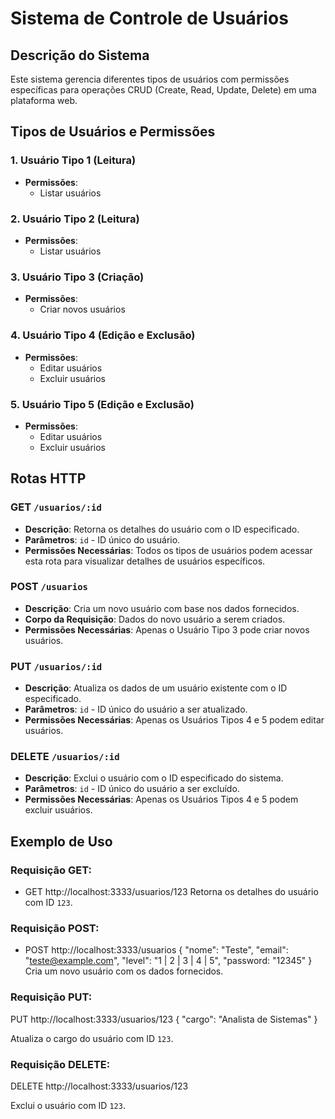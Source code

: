 # Sistema de Controle de Usuários

## Descrição do Sistema
Este sistema gerencia diferentes tipos de usuários com permissões específicas para operações CRUD (Create, Read, Update, Delete) em uma plataforma web.

## Tipos de Usuários e Permissões

### 1. Usuário Tipo 1 (Leitura)
- **Permissões**:
  - Listar usuários

### 2. Usuário Tipo 2 (Leitura)
- **Permissões**:
  - Listar usuários

### 3. Usuário Tipo 3 (Criação)
- **Permissões**:
  - Criar novos usuários

### 4. Usuário Tipo 4 (Edição e Exclusão)
- **Permissões**:
  - Editar usuários
  - Excluir usuários

### 5. Usuário Tipo 5 (Edição e Exclusão)
- **Permissões**:
  - Editar usuários
  - Excluir usuários

## Rotas HTTP

### GET `/usuarios/:id`
- **Descrição**: Retorna os detalhes do usuário com o ID especificado.
- **Parâmetros**: `id` - ID único do usuário.
- **Permissões Necessárias**: Todos os tipos de usuários podem acessar esta rota para visualizar detalhes de usuários específicos.

### POST `/usuarios`
- **Descrição**: Cria um novo usuário com base nos dados fornecidos.
- **Corpo da Requisição**: Dados do novo usuário a serem criados.
- **Permissões Necessárias**: Apenas o Usuário Tipo 3 pode criar novos usuários.

### PUT `/usuarios/:id`
- **Descrição**: Atualiza os dados de um usuário existente com o ID especificado.
- **Parâmetros**: `id` - ID único do usuário a ser atualizado.
- **Permissões Necessárias**: Apenas os Usuários Tipos 4 e 5 podem editar usuários.

### DELETE `/usuarios/:id`
- **Descrição**: Exclui o usuário com o ID especificado do sistema.
- **Parâmetros**: `id` - ID único do usuário a ser excluído.
- **Permissões Necessárias**: Apenas os Usuários Tipos 4 e 5 podem excluir usuários.



## Exemplo de Uso

### Requisição GET:
- GET http://localhost:3333/usuarios/123
Retorna os detalhes do usuário com ID `123`.

### Requisição POST:
- POST http://localhost:3333/usuarios
{
"nome": "Teste",
"email": "teste@example.com",
"level": "1 | 2 | 3 | 4 | 5",
"password: "12345"
}
Cria um novo usuário com os dados fornecidos.


### Requisição PUT:
PUT http://localhost:3333/usuarios/123
{
"cargo": "Analista de Sistemas"
}

Atualiza o cargo do usuário com ID `123`.


### Requisição DELETE:
DELETE http://localhost:3333/usuarios/123

Exclui o usuário com ID `123`.